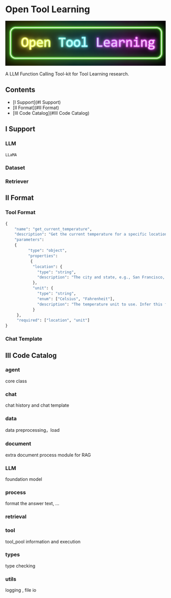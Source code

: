 # Open Tool Learning

![logo](asset/logo.jpeg)

A LLM Function Calling Tool-kit for Tool Learning research.

## Contents

- [Ⅰ Support](#Ⅰ Support)
- [Ⅱ Format](#Ⅱ Format)
- [Ⅲ Code Catalog](#Ⅲ Code Catalog)

## Ⅰ Support

### LLM

`LLaMA`

### Dataset



### Retriever




## Ⅱ Format

### Tool Format

```python
{
    "name": "get_current_temperature",
    "description": "Get the current temperature for a specific location",
    "parameters": 
    {
          "type": "object",
          "properties": 
           {
            "location": {
              "type": "string",
              "description": "The city and state, e.g., San Francisco, CA"
            },
            "unit": {
              "type": "string",
              "enum": ["Celsius", "Fahrenheit"],
              "description": "The temperature unit to use. Infer this from the user's location."
            }
     },
     "required": ["location", "unit"]
}
```

### Chat Template




## Ⅲ Code Catalog

### agent

core class

### chat

chat history and chat template

### data

data preprocessing，load

### document

extra document process module for RAG

### LLM

foundation model

### process

format the answer text, ...

### retrieval

### tool

tool_pool information and execution

### types

type checking

### utils

logging , file io

